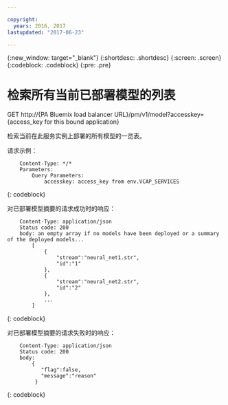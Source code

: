 ```yaml
---

copyright:
  years: 2016, 2017
lastupdated: "2017-06-23"

---
```


{:new_window: target="_blank"}
{:shortdesc: .shortdesc}
{:screen: .screen}
{:codeblock: .codeblock}
{:pre: .pre}

# 检索所有当前已部署模型的列表


GET http://{PA Bluemix load balancer
URL}/pm/v1/model?accesskey={access_key for this bound
application}

检索当前在此服务实例上部署的所有模型的一览表。

请求示例：

```
    Content-Type: */*
    Parameters:
        Query Parameters:
            accesskey: access_key from env.VCAP_SERVICES
```
{: codeblock}

对已部署模型摘要的请求成功时的响应：

```
    Content-Type: application/json
    Status code: 200
    body: an empty array if no models have been deployed or a summary of the deployed models...
        [
            {
                "stream":"neural_net1.str",
                "id":"1"
            },
            {
                "stream":"neural_net2.str",
                "id":"2"
            },
            ...
        ]
```
{: codeblock}

对已部署模型摘要的请求失败时的响应：

```
    Content-Type: application/json
    Status code: 200
    body:
        {
           "flag":false, 
           "message":"reason"  
         }
```
{: codeblock}
